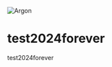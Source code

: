 ![Argon](https://cdn.jsdelivr.net/gh/solstice23/cdn@master/argon_new_animate.svg)

# test2024forever
test2024forever
